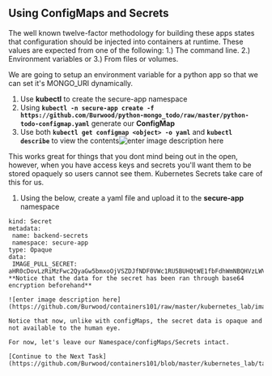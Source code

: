 ## Using ConfigMaps and Secrets

The well known twelve-factor methodology for building these apps states that configuration should be injected into containers at runtime. These values are expected from one of the following: 1.) The command line. 2.) Environment variables or 3.) From files or volumes.

We are going to setup an environment variable for a python app so that we can set it's MONGO_URI dynamically.
1. Use **kubectl** to create the secure-app namespace
 2. Using **`kubectl -n secure-app create -f https://github.com/Burwood/python-mongo_todo/raw/master/python-todo-configmap.yaml`** generate our **ConfigMap**
 3. Use both **`kubectl get configmap <object> -o yaml`** and **`kubectl describe`** to view the contents![enter image description here](https://github.com/Burwood/containers101/raw/master/kubernetes_lab/images/kubectl_get_configmap.png)

This works great for things that you dont mind being out in the open, however, when you have access keys and secrets you'll want them to be stored opaquely so users cannot see them. Kubernetes Secrets take care of this for us.

 1. Using the below, create a yaml file and upload it to the **secure-app** namespace
 ```apiVersion: v1
kind: Secret
metadata:
  name: backend-secrets
  namespace: secure-app
type: Opaque
data:
  IMAGE_PULL_SECRET: aHR0cDovLzRiMzFwc2QyaGw5bmxoOjVSZDJfNDF0VWc1RU5BUHQtWE1fbFdhWmNBQHVzLWVhc3Qtc3RhdGljLTA0LnF1b3RhZ3VhcmQuY29tOjkyOTM=```
**Notice that the data for the secret has been ran through base64 encryption beforehand**

![enter image description here](https://github.com/Burwood/containers101/raw/master/kubernetes_lab/images/kubectl_create_secrets.png)

Notice that now, unlike with configMaps, the secret data is opaque and not available to the human eye.

For now, let's leave our Namespace/configMaps/Secrets intact.

[Continue to the Next Task](https://github.com/Burwood/containers101/blob/master/kubernetes_lab/task_12.md)
